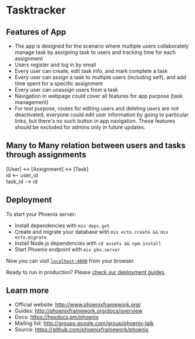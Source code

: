 # Tasktracker

## Features of App
 * The app is designed for the scenario where multiple users collaborately manage task by assigning task to users and tracking time for each assignment
 * Users register and log in by email
 * Every user can create, edit task info, and mark complete a task
 * Every user can assign a task to multiple users (including self), and add time spent for a specific assignment
 * Every user can unassign users from a task
 * Navigation in webpage could cover all features for app purpose (task management)
 * For test purpose, routes for editing users and deleting users are not deactivated, everyone could edit user information by going to particular links, but there's no such button in app navigation. These features should be excluded for admins only in future updates.
 
## Many to Many relation between users and tasks through assignments
[User] <-> [Assignment] <-> [Task]<br/>
  id   <--   user_id<br/>
             task_id    -->  id<br/>
 
## Deployment
To start your Phoenix server:

  * Install dependencies with `mix deps.get`
  * Create and migrate your database with `mix ecto.create && mix ecto.migrate`
  * Install Node.js dependencies with `cd assets && npm install`
  * Start Phoenix endpoint with `mix phx.server`

Now you can visit [`localhost:4000`](http://localhost:4000) from your browser.

Ready to run in production? Please [check our deployment guides](http://www.phoenixframework.org/docs/deployment).

## Learn more

  * Official website: http://www.phoenixframework.org/
  * Guides: http://phoenixframework.org/docs/overview
  * Docs: https://hexdocs.pm/phoenix
  * Mailing list: http://groups.google.com/group/phoenix-talk
  * Source: https://github.com/phoenixframework/phoenix
